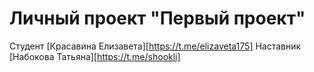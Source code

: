 # Личный проект "Первый проект"
Студент [Красавина Елизавета][https://t.me/elizaveta175]
Наставник [Набокова Татьяна][https://t.me/shookli]
